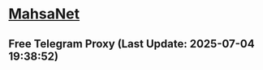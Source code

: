 
# [MahsaNet](https://t.me/mahsa_net)
## Free Telegram Proxy (Last Update: 2025-07-04 19:38:52)

    
